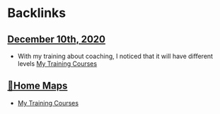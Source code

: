 
# Backlinks
## [December 10th, 2020](<December 10th, 2020.md>)
- With my training about coaching, I noticed that it will have different levels [My Training Courses](<My Training Courses.md>)

## [🏡Home Maps](<🏡Home Maps.md>)
- [My Training Courses](<My Training Courses.md>)

